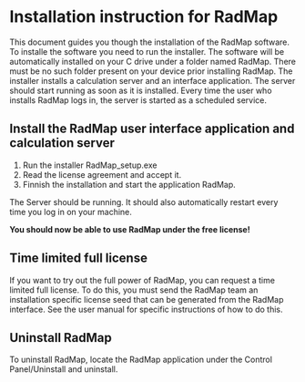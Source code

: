 # Installation instruction for RadMap

This document guides you though the installation of the RadMap software. To installe the software you need to run the installer. The software will be automatically installed on your C drive under a folder named RadMap. There must be no such folder present on your device prior installing RadMap.
The installer installs a calculation server and an interface application. The server should start running as soon as it is installed. Every time the user who installs RadMap logs in, the server is started as a scheduled service.

## Install the RadMap user interface application and calculation server

1. Run the installer RadMap_setup.exe
2. Read the license agreement and accept it.
3. Finnish the installation and start the application RadMap.

The Server should be running. It should also automatically restart every time you log in on your machine. 

**You should now be able to use RadMap under the free license!**

## Time limited full license
If you want to try out the full power of RadMap, you can request a time limited full license. To do this, you must send the RadMap team an installation specific license seed that can be generated from the RadMap interface. See the user manual for specific instructions of how to do this.

## Uninstall RadMap
To uninstall RadMap, locate the RadMap application under the Control Panel/Uninstall and uninstall.

